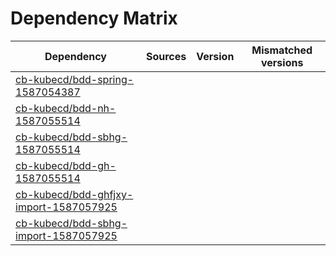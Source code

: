# Dependency Matrix

Dependency | Sources | Version | Mismatched versions
---------- | ------- | ------- | -------------------
[cb-kubecd/bdd-spring-1587054387](https://github.com/cb-kubecd/bdd-spring-1587054387.git) |  | []() | 
[cb-kubecd/bdd-nh-1587055514](https://github.com/cb-kubecd/bdd-nh-1587055514.git) |  | []() | 
[cb-kubecd/bdd-sbhg-1587055514](https://github.com/cb-kubecd/bdd-sbhg-1587055514.git) |  | []() | 
[cb-kubecd/bdd-gh-1587055514](https://github.com/cb-kubecd/bdd-gh-1587055514.git) |  | []() | 
[cb-kubecd/bdd-ghfjxy-import-1587057925](https://github.com/cb-kubecd/bdd-ghfjxy-import-1587057925.git) |  | []() | 
[cb-kubecd/bdd-sbhg-import-1587057925](https://github.com/cb-kubecd/bdd-sbhg-import-1587057925.git) |  | []() | 
